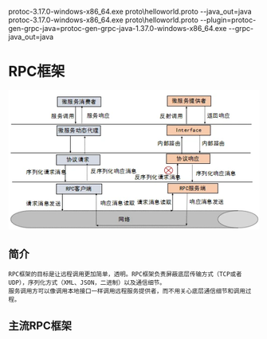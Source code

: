 protoc-3.17.0-windows-x86_64.exe proto\helloworld.proto --java_out=java
protoc-3.17.0-windows-x86_64.exe proto\helloworld.proto --plugin=protoc-gen-grpc-java=protoc-gen-grpc-java-1.37.0-windows-x86_64.exe --grpc-java_out=java
# RPC框架
![](./doc/image/grpc原理.jpg)
## 简介
    RPC框架的目标是让远程调用更加简单，透明。RPC框架负责屏蔽底层传输方式（TCP或者UDP），序列化方式（XML、JSON，二进制）以及通信细节。
    服务调用方可以像调用本地接口一样调用远程服务提供者，而不用关心底层通信细节和调用过程。
## 主流RPC框架

    